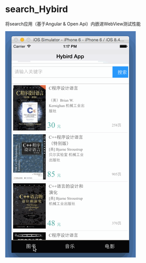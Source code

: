 # search_Hybird
将search应用（基于Angular &amp; Open Api）内嵌进WebView测试性能        

![](./hybirdapp.gif)     


